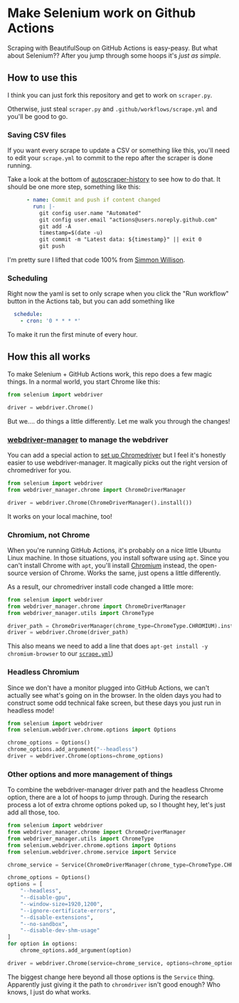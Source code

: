 # Make Selenium work on Github Actions 

Scraping with BeautifulSoup on GitHub Actions is easy-peasy. But what about Selenium?? After you jump through some hoops it's *just as simple.*

## How to use this

I think you can just fork this repository and get to work on `scraper.py`.

Otherwise, just steal `scraper.py` and `.github/workflows/scrape.yml` and you'll be good to go.

### Saving CSV files

If you want every scrape to update a CSV or something like this, you'll need to edit your `scrape.yml` to commit to the repo after the scraper is done running.

Take a look at the bottom of [autoscraper-history](https://github.com/jsoma/autoscraper-history/blob/main/.github/workflows/scrape.yml) to see how to do that. It should be one more step, something like this:

```yaml
      - name: Commit and push if content changed
        run: |-
          git config user.name "Automated"
          git config user.email "actions@users.noreply.github.com"
          git add -A
          timestamp=$(date -u)
          git commit -m "Latest data: ${timestamp}" || exit 0
          git push
```

I'm pretty sure I lifted that code 100% from [Simmon Willison](https://simonwillison.net/2020/Oct/9/git-scraping/).

### Scheduling

Right now the yaml is set to only scrape when you click the "Run workflow" button in the Actions tab, but you can add something like

```yaml
  schedule:
    - cron: '0 * * * *'
```

To make it run the first minute of every hour.

## How this all works

To make Selenium + GitHub Actions work, this repo does a few magic things. In a normal world, you start Chrome like this:

```python
from selenium import webdriver

driver = webdriver.Chrome()
```

But we.... do things a little differently. Let me walk you through the changes!

### [webdriver-manager](https://pypi.org/project/webdriver-manager/) to manage the webdriver

You can add a special action to [set up Chromedriver](https://github.com/marketplace/actions/setup-chromedriver) but I feel it's honestly easier to use webdriver-manager. It magically picks out the right version of chromedriver for you.

```python
from selenium import webdriver
from webdriver_manager.chrome import ChromeDriverManager

driver = webdriver.Chrome(ChromeDriverManager().install())
```

It works on your local machine, too!

### Chromium, not Chrome

When you're running GitHub Actions, it's probably on a nice little Ubuntu Linux machine. In those situations, you install software using `apt`. Since you can't install Chrome with `apt`, you'll install [Chromium](https://www.chromium.org/) instead, the open-source version of Chrome. Works the same, just opens a little differently.

As a result, our chromedriver install code changed a little more:

```python
from selenium import webdriver
from webdriver_manager.chrome import ChromeDriverManager
from webdriver_manager.utils import ChromeType

driver_path = ChromeDriverManager(chrome_type=ChromeType.CHROMIUM).install()
driver = webdriver.Chrome(driver_path)
```

This also means we need to add a line that does `apt-get install -y chromium-browser` to our [`scrape.yml`](.github/workflows/scrape.yml))

### Headless Chromium

Since we don't have a monitor plugged into GitHub Actions, we can't actually see what's going on in the browser. In the olden days you had to construct some odd technical fake screen, but these days you just run in headless mode!

```python
from selenium import webdriver 
from selenium.webdriver.chrome.options import Options

chrome_options = Options()
chrome_options.add_argument("--headless")
driver = webdriver.Chrome(options=chrome_options)
```

### Other options and more management of things

To combine the webdriver-manager driver path and the headless Chrome option, there are a lot of hoops to jump through. During the research process a lot of extra chrome options poked up, so I thought hey, let's just add all those, too.

```python
from selenium import webdriver
from webdriver_manager.chrome import ChromeDriverManager
from webdriver_manager.utils import ChromeType
from selenium.webdriver.chrome.options import Options
from selenium.webdriver.chrome.service import Service

chrome_service = Service(ChromeDriverManager(chrome_type=ChromeType.CHROMIUM).install())

chrome_options = Options()
options = [
    "--headless",
    "--disable-gpu",
    "--window-size=1920,1200",
    "--ignore-certificate-errors",
    "--disable-extensions",
    "--no-sandbox",
    "--disable-dev-shm-usage"
]
for option in options:
    chrome_options.add_argument(option)

driver = webdriver.Chrome(service=chrome_service, options=chrome_options)
```

The biggest change here beyond all those options is the `Service` thing. Apparently just giving it the path to `chromdriver` isn't good enough? Who knows, I just do what works.